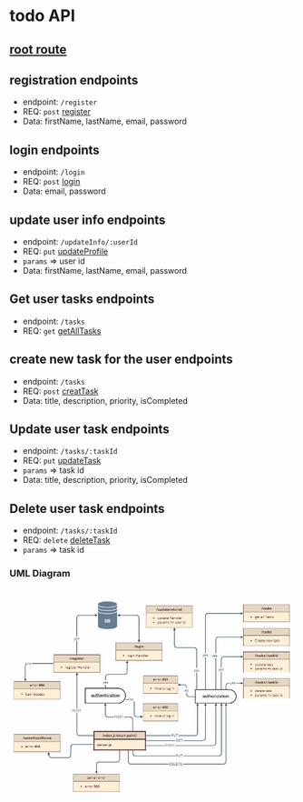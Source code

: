 # todo API

## [root route](https://todoapi-khamees.herokuapp.com)

## registration endpoints

- endpoint: `/register`
- REQ: `post` [register](https://todoapi-khamees.herokuapp.com/register)
- Data: firstName, lastName, email, password

## login endpoints

- endpoint: `/login`
- REQ: `post` [login](https://todoapi-khamees.herokuapp.com/login)
- Data: email, password

## update user info endpoints

- endpoint: `/updateInfo/:userId`
- REQ: `put` [updateProfile](https://todoapi-khamees.herokuapp.com/updateInfo/:userId)
- `params` => user id
- Data: firstName, lastName, email, password

## Get user tasks endpoints

- endpoint: `/tasks`
- REQ: `get` [getAllTasks](https://todoapi-khamees.herokuapp.com/tasks)

## create new task for the user endpoints

- endpoint: `/tasks`
- REQ: `post` [creatTask](https://todoapi-khamees.herokuapp.com/tasks)
- Data: title, description, priority, isCompleted

## Update user task endpoints

- endpoint: `/tasks/:taskId`
- REQ: `put` [updateTask](https://todoapi-khamees.herokuapp.com/tasks/:taskId)
- `params` => task id
- Data: title, description, priority, isCompleted

## Delete user task endpoints

- endpoint: `/tasks/:taskId`
- REQ: `delete` [deleteTask](https://todoapi-khamees.herokuapp.com/tasks/:taskId)
- `params` => task id

### UML Diagram

![uml](./UML.jpeg)
